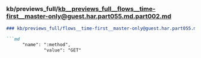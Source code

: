 ### kb/previews_full/kb__previews_full__flows__time-first__master-only@guest.har.part055.md.part002.md

```md
### kb/previews_full/flows__time-first__master-only@guest.har.part055.md (part 002)

```md
      "name": ":method",
              "value": "GET"
         
```

```

```
